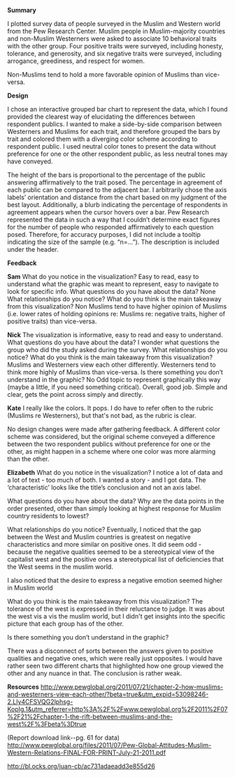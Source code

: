 **Summary**


I plotted survey data of people surveyed in the Muslim and Western world from the Pew Research Center.  Muslim people in Muslim-majority countries and non-Muslim Westerners were asked to associate 10 behavioral traits with the other group.  Four positive traits were surveyed, including honesty, tolerance, and generosity, and six negative traits were surveyed, including arrogance, greediness, and respect for women.  


Non-Muslims tend to hold a more favorable opinion of Muslims than vice-versa.  


**Design**


I chose an interactive grouped bar chart to represent the data, which I found provided the clearest way of elucidating the differences between respondent publics.  I  wanted to make a side-by-side comparison between Westerners and Muslims for each trait, and therefore grouped the bars by trait and colored them with a diverging color scheme according to respondent public.  I used neutral color tones to present the data without preference for one or the other respondent public, as less neutral tones may have conveyed.


The height of the bars is proportional to the percentage of the public answering affirmatively to the trait posed.  The percentage in agreement of each public can be compared to the adjacent bar.   I arbitrarily chose the axis labels’ orientation and distance from the chart based on my judgment of the best layout.   Additionally, a blurb indicating the percentage of respondents in agreement appears when the cursor hovers over a bar.  Pew Research represented the data in such a way that I couldn’t determine exact figures for the number of people who responded affirmatively to each question posed.  Therefore, for accuracy purposes, I did not include a tooltip indicating the size of the sample (e.g. “n=...”).   The description is included under the header.


**Feedback**


**Sam**
What do you notice in the visualization?
Easy to read, easy to understand what the graphic was meant to represent, easy to navigate to look for specific info.
What questions do you have about the data?
None
What relationships do you notice?
What do you think is the main takeaway from this visualization?
Non Muslims tend to have higher opinion of Muslims (i.e. lower rates of holding opinions re: Muslims re: negative traits, higher of positive traits) than vice-versa. 




**Nick**
The visualization is informative, easy to read and easy to understand.
What questions do you have about the data?
I wonder what questions the group who did the study asked during the survey.
What relationships do you notice?
What do you think is the main takeaway from this visualization?
Muslims and Westerners view each other differently.  Westerners tend to think more highly of Muslims than vice-versa.
Is there something you don’t understand in the graphic?
No
Odd topic to represent graphically this way (maybe a little, if you need something critical).
Overall, good job. Simple and clear, gets the point across simply and directly. 




**Kate**
I really like the colors.  It pops.  I do have to refer often to the rubric (Muslims re Westerners), but that's not bad, as the rubric is clear.


No design changes were made after gathering feedback.  A different color scheme was considered, but the original scheme conveyed a difference between the two respondent publics without preference for one or the other, as might happen in a scheme where one color was more alarming than the other. 


**Elizabeth**
What do you notice in the visualization?
I notice a lot of data and a lot of text - too much of both. I wanted a story - and I got data.  The ‘characteristic’ looks like the title’s conclusion and not an axis label.
 
What questions do you have about the data?
Why are the data points in the order presented, other than simply looking at highest response for Muslim country residents to lowest?  


 What relationships do you notice?
Eventually, I noticed that the gap between the West and Muslim countries is greatest on negative characteristics and more similar on positive ones.  It did seem odd - because the negative qualities seemed to be a stereotypical view of the capitalist west and the positive ones a stereotypical list of deficiencies that the West seems in the muslim world.


I also noticed that the desire to express a negative emotion seemed higher in Muslim world 
 
What do you think is the main takeaway from this visualization?
The tolerance of the west is expressed in their reluctance to judge. It was about the west vis a vis the muslim world, but I didn't get insights into the specific picture that each group has of the other.


 
Is there something you don’t understand in the graphic?


There was a disconnect of sorts between the answers given to positive qualities and negative ones, which were really just opposites.  I would have rather seen two different charts that highlighted how one group viewed the other and any nuance in that.   The conclusion is rather weak.




**Resources**
http://www.pewglobal.org/2011/07/21/chapter-2-how-muslims-and-westerners-view-each-other/?beta=true&utm_expid=53098246-2.Lly4CFSVQG2lphsg-KopIg.1&utm_referrer=http%3A%2F%2Fwww.pewglobal.org%2F2011%2F07%2F21%2Fchapter-1-the-rift-between-muslims-and-the-west%2F%3Fbeta%3Dtrue


(Report download link--pg. 61 for data)
http://www.pewglobal.org/files/2011/07/Pew-Global-Attitudes-Muslim-Western-Relations-FINAL-FOR-PRINT-July-21-2011.pdf


http://bl.ocks.org/juan-cb/ac731adaeadd3e855d26












































































































































































































































































































































































































































































































